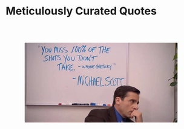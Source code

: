 # Meticulously Curated Quotes

<br/><br/>

<center><img src="/resources/mscott_quote.jpg" width="80%" and height="80%"></center>

